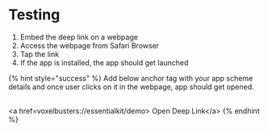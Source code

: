 # Testing

1. Embed the deep link on a webpage
2. Access the webpage from Safari Browser
3. Tap the link
4. If the app is installed, the app should get launched

{% hint style="success" %}
Add below anchor tag with your app scheme details and once user clicks on it in the webpage, app should get opened.

\
\<a href=voxelbusters://essentialkit/demo> Open Deep Link\</a>
{% endhint %}

